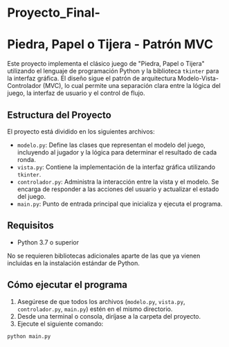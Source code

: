 # Proyecto_Final-
# Piedra, Papel o Tijera - Patrón MVC

Este proyecto implementa el clásico juego de "Piedra, Papel o Tijera" utilizando el lenguaje de programación Python y la biblioteca `tkinter` para la interfaz gráfica. El diseño sigue el patrón de arquitectura Modelo-Vista-Controlador (MVC), lo cual permite una separación clara entre la lógica del juego, la interfaz de usuario y el control de flujo.

## Estructura del Proyecto

El proyecto está dividido en los siguientes archivos:

- `modelo.py`: Define las clases que representan el modelo del juego, incluyendo al jugador y la lógica para determinar el resultado de cada ronda.
- `vista.py`: Contiene la implementación de la interfaz gráfica utilizando `tkinter`.
- `controlador.py`: Administra la interacción entre la vista y el modelo. Se encarga de responder a las acciones del usuario y actualizar el estado del juego.
- `main.py`: Punto de entrada principal que inicializa y ejecuta el programa.

## Requisitos

- Python 3.7 o superior

No se requieren bibliotecas adicionales aparte de las que ya vienen incluidas en la instalación estándar de Python.

## Cómo ejecutar el programa

1. Asegúrese de que todos los archivos (`modelo.py`, `vista.py`, `controlador.py`, `main.py`) estén en el mismo directorio.
2. Desde una terminal o consola, diríjase a la carpeta del proyecto.
3. Ejecute el siguiente comando:

```bash
python main.py
